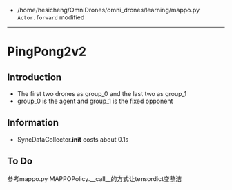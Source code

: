 
- /home/hesicheng/OmniDrones/omni_drones/learning/mappo.py `Actor.forward` modified

---

# PingPong2v2

## Introduction

- The first two drones as group_0 and the last two as group_1
- group_0 is the agent and group_1 is the fixed opponent


## Information

- SyncDataCollector.__init__ costs about 0.1s

## To Do

参考mappo.py MAPPOPolicy.__call__的方式让tensordict变整洁
